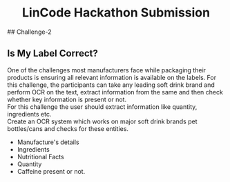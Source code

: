 <h1 align="center">LinCode Hackathon Submission</h1>
## Challenge-2

## Is My Label Correct?

One of the challenges most manufacturers face while packaging their products is ensuring all relevant information is available on the labels.
For this challenge, the participants can take any leading soft drink brand and perform OCR on the text, extract information from the same and then check whether key information is present or not. <br/>
For this challenge the user should extract information like quantity, ingredients etc.<br/>
Create an OCR system which works on major soft drink brands pet bottles/cans and checks for these entities.<br/>

- Manufacture's details
- Ingredients
- Nutritional Facts
- Quantity
- Caffeine present or not.
